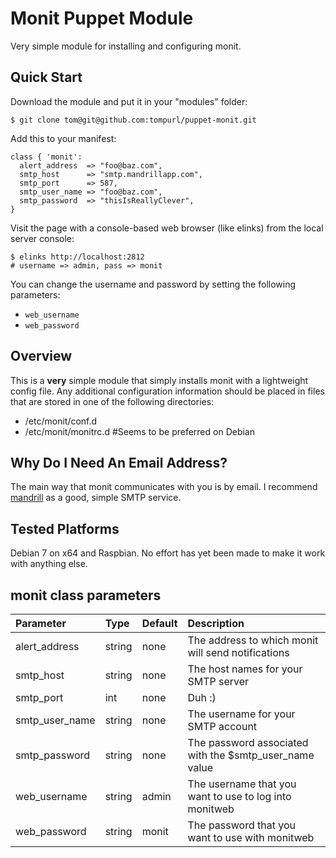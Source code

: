 # Monit Puppet Module

Very simple module for installing and configuring monit.

## Quick Start

Download the module and put it in your "modules" folder:

    $ git clone tom@git@github.com:tompurl/puppet-monit.git

Add this to your manifest:

    class { 'monit': 
      alert_address  => "foo@baz.com",
      smtp_host      => "smtp.mandrillapp.com",
      smtp_port      => 587,
      smtp_user_name => "foo@baz.com",
      smtp_password  => "thisIsReallyClever",
    }

Visit the page with a console-based web browser (like elinks) from the local
server console:

    $ elinks http://localhost:2812
    # username => admin, pass => monit    

You can change the username and password by setting the following parameters:

* ``web_username``
* ``web_password``

## Overview

This is a **very** simple module that simply installs monit with a lightweight
config file. Any additional configuration information should be placed in files
that are stored in one of the following directories:

* /etc/monit/conf.d
* /etc/monit/monitrc.d  #Seems to be preferred on Debian

## Why Do I Need An Email Address?

The main way that monit communicates with you is by email. I recommend
[mandrill](http://mandrill.com/) as a good, simple SMTP service.

## Tested Platforms

Debian 7 on x64 and Raspbian. No effort has yet been made to make it work with
anything else.

## monit class parameters

| Parameter           | Type    | Default     | Description |
| :--------------     | :------ |:----------- | :---------- |
| alert_address       | string  | none        | The address to which monit will send notifications |
| smtp_host           | string  | none        | The host names for your SMTP server |
| smtp_port           | int     | none        | Duh :) |
| smtp_user_name      | string  | none        | The username for your SMTP account |
| smtp_password       | string  | none        | The password associated with the $smtp_user_name value |
| web_username        | string  | admin       | The username that you want to use to log into monitweb |
| web_password        | string  | monit       | The password that you want to use with monitweb |

